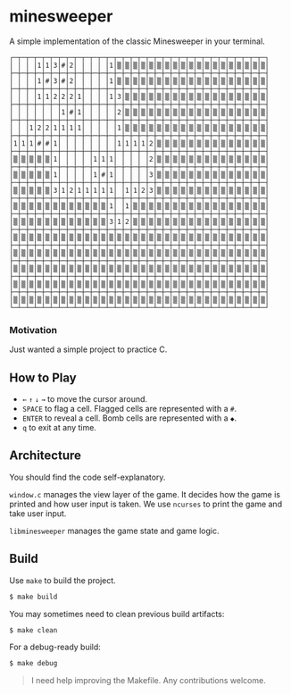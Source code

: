 # minesweeper

A simple implementation of the classic Minesweeper in your terminal.

    ┌─┬─┬─┬─┬─┬─┬─┬─┬─┬─┬─┬─┬─┬─┬─┬─┬─┬─┬─┬─┬─┬─┬─┬─┬─┬─┬─┬─┬─┬─┬─┬─┐
    │ │ │ │1│1│3│#│2│ │ │ │ │1│▒│▒│▒│▒│▒│▒│▒│▒│▒│▒│▒│▒│▒│▒│▒│▒│▒│▒│▒│
    ├─┼─┼─┼─┼─┼─┼─┼─┼─┼─┼─┼─┼─┼─┼─┼─┼─┼─┼─┼─┼─┼─┼─┼─┼─┼─┼─┼─┼─┼─┼─┼─┤
    │ │ │ │1│#│3│#│2│ │ │ │ │1│▒│▒│▒│▒│▒│▒│▒│▒│▒│▒│▒│▒│▒│▒│▒│▒│▒│▒│▒│
    ├─┼─┼─┼─┼─┼─┼─┼─┼─┼─┼─┼─┼─┼─┼─┼─┼─┼─┼─┼─┼─┼─┼─┼─┼─┼─┼─┼─┼─┼─┼─┼─┤
    │ │ │ │1│1│2│2│2│1│ │ │ │1│3│▒│▒│▒│▒│▒│▒│▒│▒│▒│▒│▒│▒│▒│▒│▒│▒│▒│▒│
    ├─┼─┼─┼─┼─┼─┼─┼─┼─┼─┼─┼─┼─┼─┼─┼─┼─┼─┼─┼─┼─┼─┼─┼─┼─┼─┼─┼─┼─┼─┼─┼─┤
    │ │ │ │ │ │ │1│#│1│ │ │ │ │2│▒│▒│▒│▒│▒│▒│▒│▒│▒│▒│▒│▒│▒│▒│▒│▒│▒│▒│
    ├─┼─┼─┼─┼─┼─┼─┼─┼─┼─┼─┼─┼─┼─┼─┼─┼─┼─┼─┼─┼─┼─┼─┼─┼─┼─┼─┼─┼─┼─┼─┼─┤
    │ │ │1│2│2│1│1│1│1│ │ │ │ │1│▒│▒│▒│▒│▒│▒│▒│▒│▒│▒│▒│▒│▒│▒│▒│▒│▒│▒│
    ├─┼─┼─┼─┼─┼─┼─┼─┼─┼─┼─┼─┼─┼─┼─┼─┼─┼─┼─┼─┼─┼─┼─┼─┼─┼─┼─┼─┼─┼─┼─┼─┤
    │1│1│1│#│#│1│ │ │ │ │ │ │ │1│1│1│1│2│▒│▒│▒│▒│▒│▒│▒│▒│▒│▒│▒│▒│▒│▒│
    ├─┼─┼─┼─┼─┼─┼─┼─┼─┼─┼─┼─┼─┼─┼─┼─┼─┼─┼─┼─┼─┼─┼─┼─┼─┼─┼─┼─┼─┼─┼─┼─┤
    │▒│▒│▒│▒│▒│1│ │ │ │ │1│1│1│ │ │ │ │2│▒│▒│▒│▒│▒│▒│▒│▒│▒│▒│▒│▒│▒│▒│
    ├─┼─┼─┼─┼─┼─┼─┼─┼─┼─┼─┼─┼─┼─┼─┼─┼─┼─┼─┼─┼─┼─┼─┼─┼─┼─┼─┼─┼─┼─┼─┼─┤
    │▒│▒│▒│▒│▒│1│ │ │ │ │1│#│1│ │ │ │ │3│▒│▒│▒│▒│▒│▒│▒│▒│▒│▒│▒│▒│▒│▒│
    ├─┼─┼─┼─┼─┼─┼─┼─┼─┼─┼─┼─┼─┼─┼─┼─┼─┼─┼─┼─┼─┼─┼─┼─┼─┼─┼─┼─┼─┼─┼─┼─┤
    │▒│▒│▒│▒│▒│3│1│2│1│1│1│1│1│ │1│1│2│3│▒│▒│▒│▒│▒│▒│▒│▒│▒│▒│▒│▒│▒│▒│
    ├─┼─┼─┼─┼─┼─┼─┼─┼─┼─┼─┼─┼─┼─┼─┼─┼─┼─┼─┼─┼─┼─┼─┼─┼─┼─┼─┼─┼─┼─┼─┼─┤
    │▒│▒│▒│▒│▒│▒│▒│▒│▒│▒│▒│▒│1│ │1│▒│▒│▒│▒│▒│▒│▒│▒│▒│▒│▒│▒│▒│▒│▒│▒│▒│
    ├─┼─┼─┼─┼─┼─┼─┼─┼─┼─┼─┼─┼─┼─┼─┼─┼─┼─┼─┼─┼─┼─┼─┼─┼─┼─┼─┼─┼─┼─┼─┼─┤
    │▒│▒│▒│▒│▒│▒│▒│▒│▒│▒│▒│▒│3│1│2│▒│▒│▒│▒│▒│▒│▒│▒│▒│▒│▒│▒│▒│▒│▒│▒│▒│
    ├─┼─┼─┼─┼─┼─┼─┼─┼─┼─┼─┼─┼─┼─┼─┼─┼─┼─┼─┼─┼─┼─┼─┼─┼─┼─┼─┼─┼─┼─┼─┼─┤
    │▒│▒│▒│▒│▒│▒│▒│▒│▒│▒│▒│▒│▒│▒│▒│▒│▒│▒│▒│▒│▒│▒│▒│▒│▒│▒│▒│▒│▒│▒│▒│▒│
    ├─┼─┼─┼─┼─┼─┼─┼─┼─┼─┼─┼─┼─┼─┼─┼─┼─┼─┼─┼─┼─┼─┼─┼─┼─┼─┼─┼─┼─┼─┼─┼─┤
    │▒│▒│▒│▒│▒│▒│▒│▒│▒│▒│▒│▒│▒│▒│▒│▒│▒│▒│▒│▒│▒│▒│▒│▒│▒│▒│▒│▒│▒│▒│▒│▒│
    ├─┼─┼─┼─┼─┼─┼─┼─┼─┼─┼─┼─┼─┼─┼─┼─┼─┼─┼─┼─┼─┼─┼─┼─┼─┼─┼─┼─┼─┼─┼─┼─┤
    │▒│▒│▒│▒│▒│▒│▒│▒│▒│▒│▒│▒│▒│▒│▒│▒│▒│▒│▒│▒│▒│▒│▒│▒│▒│▒│▒│▒│▒│▒│▒│▒│
    ├─┼─┼─┼─┼─┼─┼─┼─┼─┼─┼─┼─┼─┼─┼─┼─┼─┼─┼─┼─┼─┼─┼─┼─┼─┼─┼─┼─┼─┼─┼─┼─┤
    │▒│▒│▒│▒│▒│▒│▒│▒│▒│▒│▒│▒│▒│▒│▒│▒│▒│▒│▒│▒│▒│▒│▒│▒│▒│▒│▒│▒│▒│▒│▒│▒│
    ├─┼─┼─┼─┼─┼─┼─┼─┼─┼─┼─┼─┼─┼─┼─┼─┼─┼─┼─┼─┼─┼─┼─┼─┼─┼─┼─┼─┼─┼─┼─┼─┤
    │▒│▒│▒│▒│▒│▒│▒│▒│▒│▒│▒│▒│▒│▒│▒│▒│▒│▒│▒│▒│▒│▒│▒│▒│▒│▒│▒│▒│▒│▒│▒│▒│
    └─┴─┴─┴─┴─┴─┴─┴─┴─┴─┴─┴─┴─┴─┴─┴─┴─┴─┴─┴─┴─┴─┴─┴─┴─┴─┴─┴─┴─┴─┴─┴─┘

### Motivation

Just wanted a simple project to practice C.

## How to Play

- `←` `↑` `↓` `→` to move the cursor around.
- `SPACE` to flag a cell. Flagged cells are represented with a `#`.
- `ENTER` to reveal a cell. Bomb cells are represented with a `◆`.
- `q` to exit at any time.

## Architecture

You should find the code self-explanatory.

`window.c` manages the view layer of the game. It decides how the game is
printed and how user input is taken. We use `ncurses` to print the game and take
user input.

`libminesweeper` manages the game state and game logic.

## Build

Use `make` to build the project.

```sh
$ make build
```

You may sometimes need to clean previous build artifacts:

```sh
$ make clean
```

For a debug-ready build:

```sh
$ make debug
```

> I need help improving the Makefile. Any contributions welcome.
